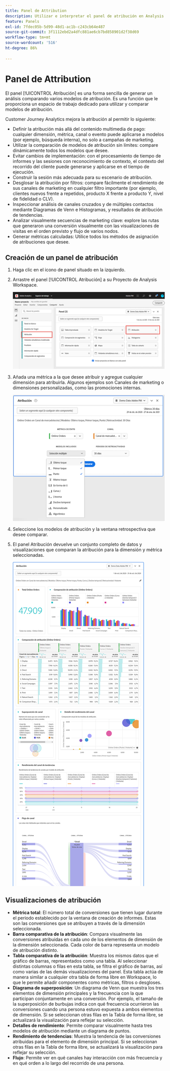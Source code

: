 ```yaml
---
title: Panel de Attribution
description: Utilizar e interpretar el panel de atribución en Analysis Workspace.
feature: Panels
exl-id: 7fdec05b-5d99-48d1-ac1b-c243cb64e487
source-git-commit: 3f1112ebd2a4dfc881ae6cb7bd858901d2f38d69
workflow-type: tm+mt
source-wordcount: '516'
ht-degree: 86%

---
```


# Panel de Attribution

El panel [!UICONTROL Atribución] es una forma sencilla de generar un análisis comparando varios modelos de atribución. Es una función que le proporciona un espacio de trabajo dedicado para utilizar y comparar modelos de atribución.

Customer Journey Analytics mejora la atribución al permitir lo siguiente:

* Definir la atribución más allá del contenido multimedia de pago: cualquier dimensión, métrica, canal o evento puede aplicarse a modelos (por ejemplo, búsqueda interna), no solo a campañas de marketing.
* Utilizar la comparación de modelos de atribución sin límites: compare dinámicamente todos los modelos que desee.
* Evitar cambios de implementación: con el procesamiento de tiempo de informes y las sesiones con reconocimiento de contexto, el contexto del recorrido del cliente puede generarse y aplicarse en el tiempo de ejecución.
* Construir la sesión más adecuada para su escenario de atribución.
* Desglosar la atribución por filtros: compare fácilmente el rendimiento de sus canales de marketing en cualquier filtro importante (por ejemplo, clientes nuevos frente a repetidos, producto X frente a producto Y, nivel de fidelidad o CLV).
* Inspeccionar análisis de canales cruzados y de múltiples contactos mediante Diagramas de Venn e Histogramas, y resultados de atribución de tendencias.
* Analizar visualmente secuencias de marketing clave: explore las rutas que generaron una conversión visualmente con las visualizaciones de visitas en el orden previsto y flujo de varios nodos.
* Generar métricas calculadas: Utilice todos los métodos de asignación de atribuciones que desee.

## Creación de un panel de atribución

1. Haga clic en el icono de panel situado en la izquierdo.
1. Arrastre el panel [!UICONTROL Atribución] a su Proyecto de Analysis Workspace.

   ![Nuevo panel de atribución](assets/Attribution_Panel_1.png)

1. Añada una métrica a la que desee atribuir y agregue cualquier dimensión para atribuirla. Algunos ejemplos son Canales de marketing o dimensiones personalizadas, como las promociones internas.

   ![Seleccionar dimensión y métrica](assets/attribution_panel2.png)

1. Seleccione los modelos de atribución y la ventana retrospectiva que desee comparar.

1. El panel Atribución devuelve un conjunto completo de datos y visualizaciones que comparan la atribución para la dimensión y métrica seleccionadas.

   ![Visualizaciones de atribución](assets/attr_panel_vizs.png)

## Visualizaciones de atribución

* **Métrica total**: El número total de conversiones que tienen lugar durante el periodo establecido por la ventana de creación de informes. Estas son las conversiones que se atribuyen a través de la dimensión seleccionada.
* **Barra comparativa de la atribución**: Compara visualmente las conversiones atribuidas en cada uno de los elementos de dimensión de la dimensión seleccionada. Cada color de barra representa un modelo de atribución distinto.
* **Tabla comparativa de la atribución**: Muestra los mismos datos que el gráfico de barras, representados como una tabla. Al seleccionar distintas columnas o filas en esta tabla, se filtra el gráfico de barras, así como varias de las demás visualizaciones del panel. Esta tabla actúa de manera similar a cualquier otra tabla de forma libre en Workspace, lo que le permite añadir componentes como métricas, filtros o desgloses.
* **Diagrama de superposición**: Un diagrama de Venn que muestra los tres elementos de dimensión principales y la frecuencia con la que participan conjuntamente en una conversión. Por ejemplo, el tamaño de la superposición de burbujas indica con qué frecuencia ocurrieron las conversiones cuando una persona estuvo expuesta a ambos elementos de dimensión. Si se seleccionan otras filas en la Tabla de forma libre, se actualizará la visualización para reflejar su selección.
* **Detalles de rendimiento**: Permite comparar visualmente hasta tres modelos de atribución mediante un diagrama de puntos.
* **Rendimiento de tendencias**: Muestra la tendencia de las conversiones atribuidas para el elemento de dimensión principal. Si se seleccionan otras filas en la Tabla de forma libre, se actualizará la visualización para reflejar su selección.
* **Flujo**: Permite ver en qué canales hay interacción con más frecuencia y en qué orden a lo largo del recorrido de una persona.
